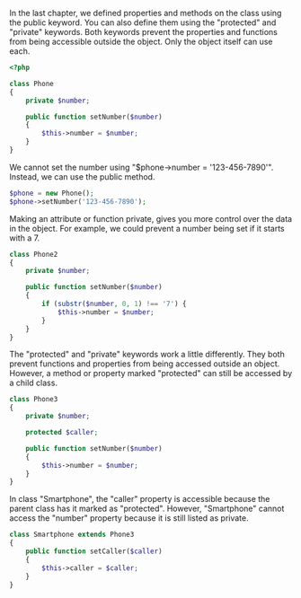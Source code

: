 In the last chapter, we defined properties and methods on the class using the public keyword.
You can also define them using the "protected" and "private" keywords.
Both keywords prevent the properties and functions from being accessible outside the object.
Only the object itself can use each.
```php
<?php

class Phone
{
    private $number;

    public function setNumber($number)
    {
        $this->number = $number;
    }
}
```

We cannot set the number using "$phone->number = '123-456-7890'".
Instead, we can use the public method.
```php
$phone = new Phone();
$phone->setNumber('123-456-7890');
```

Making an attribute or function private, gives you more control over the data in the object.
For example, we could prevent a number being set if it starts with a 7.
```php
class Phone2
{
    private $number;

    public function setNumber($number)
    {
        if (substr($number, 0, 1) !== '7') {
            $this->number = $number;
        }
    }
}
```

The "protected" and "private" keywords work a little differently.
They both prevent functions and properties from being accessed outside an object.
However, a method or property marked "protected" can still be accessed by a child class.
```php
class Phone3
{
    private $number;

    protected $caller;

    public function setNumber($number)
    {
        $this->number = $number;
    }
}
```

In class "Smartphone", the "caller" property is accessible because the parent class
has it marked as "protected". However, "Smartphone" cannot access the "number" property
because it is still listed as private.
```php
class Smartphone extends Phone3
{
    public function setCaller($caller)
    {
        $this->caller = $caller;
    }
}
```
